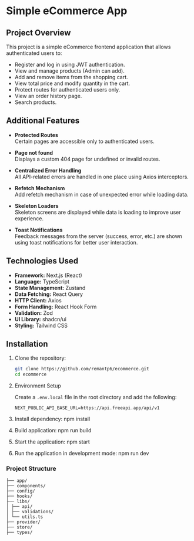 # Simple eCommerce App

## Project Overview

This project is a simple eCommerce frontend application that allows authenticated users to:

- Register and log in using JWT authentication.
- View and manage products (Admin can add).
- Add and remove items from the shopping cart.
- View total price and modify quantity in the cart.
- Protect routes for authenticated users only.
- View an order history page.
- Search products.

## Additional Features

- **Protected Routes**  
  Certain pages are accessible only to authenticated users.

- **Page not found**  
  Displays a custom 404 page for undefined or invalid routes.

- **Centralized Error Handling**  
  All API-related errors are handled in one place using Axios interceptors.

- **Refetch Mechanism**  
  Add refetch mechanism in case of unexpected error while loading data.

- **Skeleton Loaders**  
  Skeleton screens are displayed while data is loading to improve user experience.

- **Toast Notifications**  
  Feedback messages from the server (success, error, etc.) are shown using toast notifications for better user interaction.

## Technologies Used

- **Framework:** Next.js (React)
- **Language:** TypeScript
- **State Management:** Zustand
- **Data Fetching:** React Query
- **HTTP Client:** Axios
- **Form Handling:** React Hook Form
- **Validation:** Zod
- **UI Library:** shadcn/ui
- **Styling:** Tailwind CSS


## Installation

1. Clone the repository:

   ```bash
   git clone https://github.com/remantp6/ecommerce.git
   cd ecommerce

2. Environment Setup

   Create a `.env.local` file in the root directory and add the following:

   ```env
   NEXT_PUBLIC_API_BASE_URL=https://api.freeapi.app/api/v1
   ```

3. Install dependency:
   npm install

4. Build application:
   npm run build

5. Start the application:
   npm start

6. Run the application in development mode:
   npm run dev

### Project Structure
```
├── app/
├── components/
├── config/
├── hooks/
├── libs/
│ ├── api/
│ ├── validations/
│ └── utils.ts
├── provider/
├── store/
├── types/

